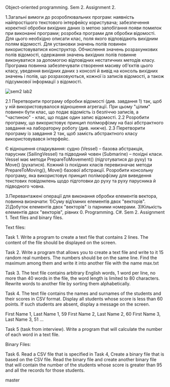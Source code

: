 Object-oriented programming. Sem 2. Assignment 2.
   
1.Загальні вимоги до розроблювальних програм: наявність найпростішого текстового інтерфейсу користувача; забезпечення коректної обробки вихідних даних із метою запобігання появи помилок при виконанні програми; розробка програми для обробки відомості. Для цього необхідно описати клас, поля якого відповідають вихідним полям відомості. Для установки значень полів повинен використовуватися конструктор. Обчислення значень розрахункових полів відомості, одержання значень вихідних полів повинне виконуватися за допомогою відповідних нестатичних методів класу. Програма повинна забезпечувати створення масиву об'єктів цього класу, уведення вихідних даних з консолі й вивід на консоль вихідних значень і полів, що розраховуються, кожної із записів відомості, а також підсумкової інформації з відомості.

![sem2 lab2](https://user-images.githubusercontent.com/114365042/232078005-770694f8-ddd9-47e5-91ce-f4c916329afd.png)

2.1 Перетворити програму обробки відомості (див. завдання 1) так, щоб у ній використовувалося відношення агрегації. При цьому "цілим" повинен бути клас, що подає відомість із безліччю записів, а "частиною" - клас, що подає один запис відомості. 
2.2 Розробити програму, що використовує принцип поліморфізму на базі абстрактного завдання на лабораторну роботу (див. нижче). 
2.3 Перетворити програму із завдання 2 так, щоб замість абстрактного класу використовувався інтерфейс.

Є відношення спадкування: судно (Vessel) – базова абстракція, парусник (SailingVessel) та підводний човен (Submarine) – похідні класи. Vessel має методи PrepareToMovement() (підготуватися до руху) та Move() (рухатися). Кожний із похідних класів перевизначає методи PrepareToMoving(), Move() базової абстракції. Розробити консольну програму, яка використовує принцип поліморфізму для виведення текстових повідомлень щодо підготовки до руху та руху парусника й підводного човна. 

3.Перевантажені операції для виконання обробки елементів вектора, повинна визначати:
1)Суму від’ємних елементів двох "векторів".
2)Добуток елементів двох "векторів" із парними номерами.
3)Кількість елементів двох "векторів", рівних 0.
       Programming. C#. Sem 2. Assignment 1. Text files and binary files.

Text files: 

Task 1.
Write a program to create a text file that contains 2 lines. 
The content of the file should be displayed on the screen.

Task 2.
Write a program that allows you to create a text file and write to it 15 random real numbers. 
The numbers should be on the same line. Find the maximum among them and write it into another file with the name max.txt

Task 3.
The text file contains arbitrary English words, 1 word per line, no more than 40 words in the file, the word length is limited to 80 characters. 
Rewrite words to another file by sorting them alphabetically.

Task 4.
The text file contains the names and surnames of the students and their scores in CSV format. Display all students whose score is less than 60 points. 
If such students are absent, display a message on the screen.

First Name 1, Last Name 1, 59
First Name 2, Last Name 2, 60
First Name 3, Last Name 3, 51
…

Task 5 (task from interview). 
Write a program that will calculate the number of each word in a text file.

Binary Files:

Task 6. 
Read a CSV file that is specified in Task 4, Create a binary file that is based on the CSV file. 
Read the binary file and create another binary file that will contain the number of the students whose score is greater than 95 and all the records for those students.

master
